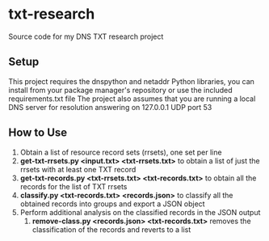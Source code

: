 # txt-research
Source code for my DNS TXT research project

## Setup
This project requires the dnspython and netaddr Python libraries, you can install from your package manager's repository or use the included requirements.txt file
The project also assumes that you are running a local DNS server for resolution answering on 127.0.0.1 UDP port 53

## How to Use
1. Obtain a list of resource record sets (rrsets), one set per line
1. **get-txt-rrsets.py <input.txt> <txt-rrsets.txt>** to obtain a list of just the rrsets with at least one TXT record
1. **get-txt-records.py <txt-rrsets.txt> <txt-records.txt>** to obtain all the records for the list of TXT rrsets
1. **classify.py <txt-records.txt> <records.json>** to classify all the obtained records into groups and export a JSON object
1. Perform additional analysis on the classified records in the JSON output
    1. **remove-class.py <records.json> <txt-records.txt>** removes the classification of the records and reverts to a list
